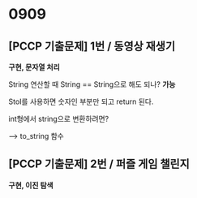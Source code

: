 # 0909

## **[PCCP 기출문제] 1번 / 동영상 재생기**

**구현, 문자열 처리**

String 연산할 때 String == String으로 해도 되나? **가능**

StoI를 사용하면 숫자인 부분만 되고 return 된다. 


int형에서 string으로 변환하려면?

--> to_string 함수

## **[PCCP 기출문제] 2번 / 퍼즐 게임 챌린지**

**구현, 이진 탐색**
